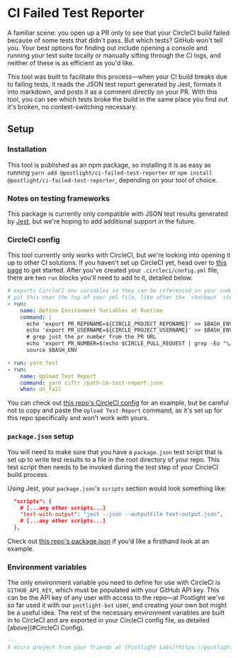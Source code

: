 # CI Failed Test Reporter

A familiar scene: you open up a PR only to see that your CircleCI build failed because of some tests that didn't pass. But which tests? GitHub won't tell you. Your best options for finding out include opening a console and running your test suite locally or manually sifting through the CI logs, and neither of these is as efficient as you'd like. 

This tool was built to facilitate this process—when your CI build breaks due to failing tests, it reads the JSON test report generated by Jest, formats it into markdown, and posts it as a comment directly on your PR. With this tool, you can see which tests broke the build in the same place you find out it's broken, no context-switching necessary.

## Setup

### Installation

This tool is published as an npm package, so installing it is as easy as running `yarn add @postlight/ci-failed-test-reporter` or `npm install @postlight/ci-failed-test-reporter`, depending on your tool of choice.

### Notes on testing frameworks

This package is currently only compatible with JSON test results generated by [Jest](https://jestjs.io/), but we're hoping to add additional support in the future.

### CircleCI config

This tool currently only works with CircleCI, but we're looking into opening it up to other CI solutions. If you haven't set up CircleCI yet, head over to [this page](https://circleci.com/docs/2.0/getting-started/#section=getting-started) to get started. After you've created your `.circleci/config.yml` file, there are two `run` blocks you'll need to add to it, detailed below.

```yml
# exports CircleCI env variables so they can be referenced in your code
# put this near the top of your yml file, like after the `checkout` step
- run:
    name: Define Environment Variables at Runtime
    command: |
      echo 'export PR_REPONAME=${CIRCLE_PROJECT_REPONAME}' >> $BASH_ENV
      echo 'export PR_USERNAME=${CIRCLE_PROJECT_USERNAME}' >> $BASH_ENV
      # grep just the pr number from the PR URL
      echo 'export PR_NUMBER=$(echo $CIRCLE_PULL_REQUEST | grep -Eo "\/pull\/([0-9]+)" | grep -Eo "[0-9]+")' >> $BASH_ENV
      source $BASH_ENV
```

```yml
- run: yarn test
- run:
    name: Upload Test Report
    command: yarn ciftr /path-to-test-report.json
    when: on_fail
```

You can check out [this repo's CircleCI config](/.circleci/config.yml) for an example, but be careful not to copy and paste the `Upload Test Report` command, as it's set up for this repo specifically and won't work with yours.

### `package.json` setup

You will need to make sure that you have a `package.json` test script that is set up to write test results to a file in the root directory of your repo. This test script then needs to be invoked during the test step of your CircleCI build process. 

Using Jest, your `package.json`'s `scripts` section would look something like: 

```json
  "scripts": {
    # [...any other scripts...]
    "test-with-output": "jest --json --outputFile test-output.json",
    # [...any other scripts...]
  },
```

Check out [this repo's package.json](/package.json) if you'd like a firsthand look at an example.

### Environment variables

The only environment variable you need to define for use with CircleCI is `GITHUB_API_KEY`, which must be populated with your GitHub API key. This can be the API key of any user with access to the repo—at Postlight we've so far used it with our `postlight-bot` user, and creating your own bot might be a useful idea. The rest of the necessary environment variables are built in to CircleCI and are exported in your CircleCI config file, as detailed [above](#CircleCI Config).

```markdown
---
A micro project from your friends at [Postlight Labs](https://postlight.com/labs)
```
